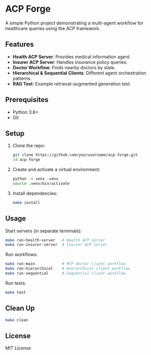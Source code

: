 # ACP Forge

A simple Python project demonstrating a multi-agent workflow for healthcare queries using the ACP framework.

## Features
- **Health ACP Server**: Provides medical information agent.
- **Insurer ACP Server**: Handles insurance policy queries.
- **Doctor Workflow**: Finds nearby doctors by state.
- **Hierarchical & Sequential Clients**: Different agent orchestration patterns.
- **RAG Test**: Example retrieval-augmented generation test.

## Prerequisites
- Python 3.8+
- Git

## Setup
1. Clone the repo:
   ```bash
   git clone https://github.com/yourusername/acp-forge.git
   cd acp-forge
   ```
2. Create and activate a virtual environment:
   ```bash
   python -m venv .venv
   source .venv/bin/activate
   ```
3. Install dependencies:
   ```bash
   make install
   ```

## Usage
Start servers (in separate terminals):
```bash
make run-health-server   # Health ACP server
make run-insurer-server  # Insurer ACP server
```

Run workflows:
```bash
make run-main            # MCP doctor client workflow
make run-hierarchical    # Hierarchical client workflow
make run-sequential      # Sequential client workflow
```  
Run tests:
```bash
make test
```

## Clean Up
```bash
make clean
```

## License
MIT License
